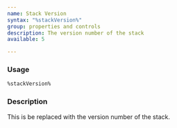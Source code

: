 ```yaml
---
name: Stack Version
syntax: "%stackVersion%"
group: properties and controls
description: The version number of the stack
available: 5

---
```




### Usage

```html
%stackVersion%
```


### Description

This is be replaced with the version number of the stack.


